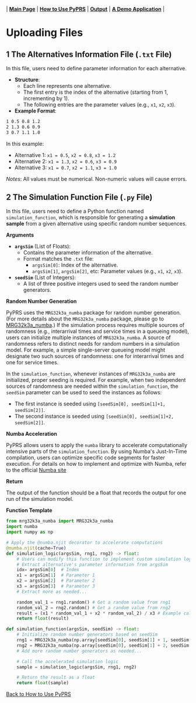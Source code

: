 | [**Main Page**](Main%20Page.md) | [**How to Use PyPRS**](How%20to%20Use%20PyPRS.md) | [**Output**](Output.md) | [**A Demo Application**](A%20Demo%20Application.md) |
# Uploading Files
## 1 The Alternatives Information File (`.txt` File)
In this file, users need to define parameter information for each alternative.
- **Structure**:
  - Each line represents one alternative.
  - The first entry is the index of the alternative (starting from 1, incrementing by 1).
  - The following entries are the parameter values (e.g., `x1`, `x2`, `x3`).
- **Example Format**:
```markdown
1 0.5 0.8 1.2
2 1.3 0.6 0.9
3 0.7 1.1 1.0
```
In this example:
- Alternative 1: `x1 = 0.5`, `x2 = 0.8`, `x3 = 1.2`
- Alternative 2: `x1 = 1.3`, `x2 = 0.6`, `x3 = 0.9`
- Alternative 3: `x1 = 0.7`, `x2 = 1.1`, `x3 = 1.0`

*Notes*: All values must be numerical. Non-numeric values will cause errors.

## 2 The Simulation Function File (`.py` File)
In this file, users need to define a Python function named `simulation_function`, which is responsible for generating a **simulation sample** from a given alternative using specific random number sequences.

**Arguments**
- **`argsSim`** (List of Floats):
  - Contains the parameter information of the alternative.
  - Format matches the `.txt` file:
    - `argsSim[0]`: Index of the alternative.
    - `argsSim[1]`, `argsSim[2]`, etc: Parameter values (e.g., `x1`, `x2`, `x3`).
- **`seedSim`**  (List of Integers):
  - A list of three positive integers used to seed the random number generators.

**Random Number Generation**

PyPRS uses the `MRG32k3a_numba` package for random number generation. (For more details about the `MRG32k3a_numba` package, please go to <a href="./MRG32k3a_numba.md" name="MRG">MRG32k3a_numba</a>.) If the simulation process requires multiple sources of randomness (e.g., interarrival times and service times in a queueing model), users can initialize multiple instances of `MRG32k3a_numba`. A source of randomness refers to distinct needs for random numbers in a simulation model. For example, a simple single-server queueing model might designate two such sources of randomness: one for interarrival times and one for service times.

In the `simulation_function`, whenever instances of `MRG32k3a_numba` are initialized, proper seeding is required. For example, when two independent sources of randomness are needed within the `simulation_function`, the `seedSim` parameter can be used to seed the instances as follows:

 - The first instance is seeded using `[seedSim[0], seedSim[1]+1, seedSim[2]]`.
 - The second instance is seeded using `[seedSim[0], seedSim[1]+2, seedSim[2]]`.

**Numba Acceleration**

PyPRS allows users to apply the `numba` library to accelerate computationally intensive parts of the `simulation_function`. By using Numba's Just-In-Time compilation, users can optimize specific code segments for faster execution. For details on how to implement and optimize with Numba, refer to the official  <a href="https://numba.pydata.org/">Numba site</a>


**Return**

The output of the function should be a float that records the output for one run of the simulation model.

**Function Template**
```python
from mrg32k3a_numba import MRG32k3a_numba
import numba
import numpy as np

# Apply the @numba.njit decorator to accelerate computations
@numba.njit(cache=True)
def simulation_logic(argsSim, rng1, rng2) -> float:
    # Users can modify this function to implement custom simulation logic
    # Extract alternative's parameter information from argsSim
    idx= argsSim[0]  # Index
    x1 = argsSim[1]  # Parameter 1
    x2 = argsSim[2]  # Parameter 2
    x3 = argsSim[3]  # Parameter 3
    # Extract more as needed...

    random_val_1 = rng1.random() # Get a random value from rng1
    random_val_2 = rng2.random() # Get a random value from rng2
    result = (x1 * random_val_1 + x2 * random_val_2) / x3 # Example calculation
    return float(result)

def simulation_function(argsSim, seedSim) -> float:
    # Initialize random number generators based on seedSim
    rng1 = MRG32k3a_numba(np.array[seedSim[0], seedSim[1] + 1, seedSim[2]]) # First random number generator
    rng2 = MRG32k3a_numba(np.array[seedSim[0], seedSim[1] + 2, seedSim[2]]) # Second random number generator
    # Add more random number generators as needed...

    # Call the accelerated simulation logic
    sample = simulation_logic(argsSim, rng1, rng2)

    # Return the result as a float
    return float(sample)
```
<a href="How to Use PyPRS.md#UF">Back to How to Use PyPRS</a>
